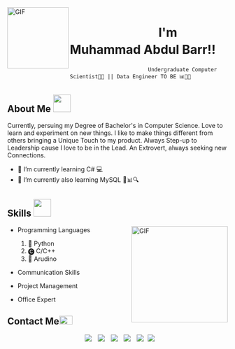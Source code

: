   <img align="left" top="500" height="140" width="140" alt="GIF" src="https://user-images.githubusercontent.com/113469229/230985796-5f22cb5d-e112-425b-823d-e84c649b612b.gif">
</a>

<div text-align="left" top="500">
	
<h1  style="line-height:1.4"> &emsp;&emsp;&emsp;&emsp;&emsp;&emsp;&emsp; I'm <b>Muhammad Abdul Barr</a>!!</b></h1>

                             Undergraduate Computer Scientist👨‍🎓 || Data Engineer TO BE 📊👨‍💻
</div>

<h2> About Me <img src="https://user-images.githubusercontent.com/113469229/231114918-d14fc03d-30a3-43c7-a291-3550f18e1e62.gif" bottom="0px" width="40" height="40" style="margin-right: 10px;"> </h2>


Currently, persuing my Degree of Bachelor's in Computer Science. Love to learn and experiment on new things. I like to make things different from others bringing a Unique Touch to my product. Always Step-up to Leadership cause I love to be in the Lead. An Extrovert, always seeking new Connections.

- 🌱 I’m currently learning C# 💻
- 🌱 I’m currently also learning MySQL 💾📊🔍

<h2> Skills <img src="https://user-images.githubusercontent.com/113469229/231116392-2cb1267e-3188-4c9d-96de-850d79f3d05d.gif" bottom="0px" width="40" height="40" style="margin-right: 10px;"> </h2>
<img align="right" height ="220" width= "220" alt="GIF" src="https://user-images.githubusercontent.com/113469229/231003273-5493ecc1-d13b-4ccb-85df-32d08e704805.gif">

<p margin: 25px 50px 75px;>

- Programming Languages
  1. 🐍 Python 
  2. 🅒  C/C++
  3. 🤖 Arudino
- Communication Skills
- Project Management
- Office Expert

	</p>
	
<h2> Contact Me<img src="https://user-images.githubusercontent.com/113469229/231109114-d3d8f883-815f-4154-9e3c-8c4f7a53cd94.gif" width="30" height="20" style="margin-right: 10px;"> </h2>

<p align="center">
        <a style="margin-left: 10px;"  target="_blank" href="https://www.linkedin.com/in/muhammad-abdul-barr-92bba3255/">
          <img src="https://img.icons8.com/doodle/40/000000/linkedin--v2.png"></a>
	<a style="margin-left: 10px;" target="_blank" href="https://mail.google.com/mail/u/0/?fs=1&to=malickbarr@outlook.com&tf=cm">
			<img src="https://img.icons8.com/doodle/1x/gmail--v2.png"></a>
        <a style="margin-left: 10px;" target="_blank" href="https://instagram.com/malick.barr">
			<img src="https://img.icons8.com/doodle/40/000000/instagram-new--v2.png"></a>
		<a style="margin-left: 10px;" target="_blank" href="https://twitter.com/malick_barr_">
			<img src="https://img.icons8.com/doodle/1x/twitter-squared--v2.png" ></a>
		<a style="margin-left: 10px;" target="_blank" href="https://www.youtube.com/channel/UC98VabdnXT6MkWdDZIPIUEQ?view_as=subscriber">
				<img src="https://img.icons8.com/doodle/1x/youtube--v2.png" ></a>
		<a style="margin-left: 5px;" target="_blank" href="https://www.facebook.com/malick.barr.3">
			<img src="https://img.icons8.com/doodle/1x/facebook--v2.png" ></a>
</p>

<!--
- 👯 I’m looking to collaborate on ...
- 🤔 I’m looking for help with ...
- 💬 Ask me about ...
- 📫 How to reach me: ...
- 😄 Pronouns: ...
<img src="https://img.icons8.com/plasticine/0.5x/resume.png" ></a>
- ⚡ Fun fact: ...
-->


